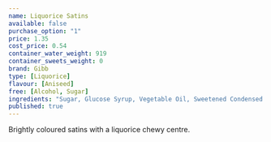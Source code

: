 ```yaml
---
name: Liquorice Satins
available: false
purchase_option: "1"
price: 1.35
cost_price: 0.54
container_water_weight: 919
container_sweets_weight: 0
brand: Gibb
type: [Liquorice]
flavour: [Aniseed]
free: [Alcohol, Sugar]
ingredients: "Sugar, Glucose Syrup, Vegetable Oil, Sweetened Condensed Milk, Butter, Soya Lecithin, Flavouring, E102, E122, E129, E142, E153"
published: true
---
```

Brightly coloured satins with a liquorice chewy centre.